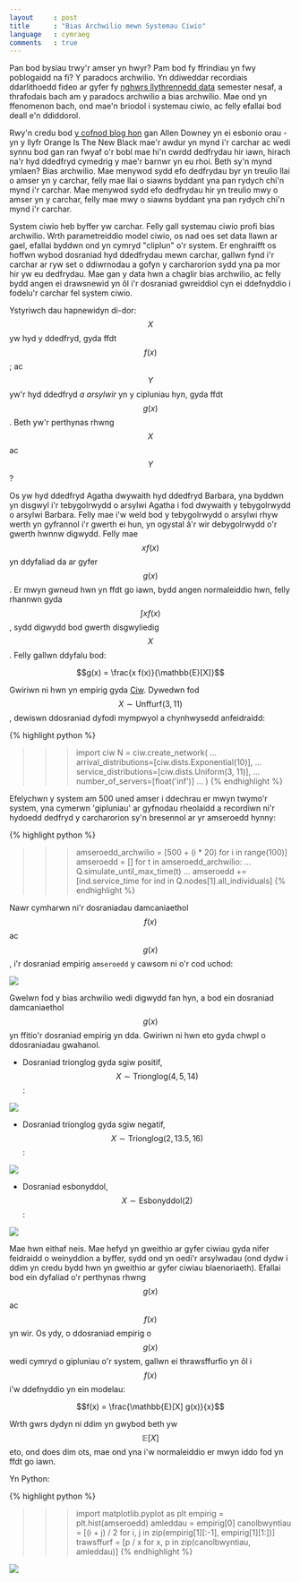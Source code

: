 ```yaml
---
layout     : post
title      : "Bias Archwilio mewn Systemau Ciwio"
language   : cymraeg
comments   : true
---
```


Pan bod bysiau trwy'r amser yn hwyr? Pam bod fy ffrindiau yn fwy poblogaidd na fi? Y paradocs archwilio. Yn ddiweddar recordiais ddarlithoedd fideo ar gyfer fy [nghwrs llythrennedd data](/prelim2/) semester nesaf, a thrafodais bach am y paradocs archwilio a bias archwilio. Mae ond yn ffenomenon bach, ond mae'n briodol i systemau ciwio, ac felly efallai bod deall e'n ddiddorol.

Rwy'n credu bod [y cofnod blog hon](https://towardsdatascience.com/the-inspection-paradox-is-everywhere-2ef1c2e9d709) gan Allen Downey yn ei esbonio orau - yn y llyfr Orange Is The New Black mae'r awdur yn mynd i'r carchar ac wedi synnu bod gan ran fwyaf o'r bobl mae hi'n cwrdd dedfrydau hir iawn, hirach na'r hyd ddedfryd cymedrig y mae'r barnwr yn eu rhoi. Beth sy'n mynd ymlaen? Bias archwilio. Mae menywod sydd efo dedfrydau byr yn treulio llai o amser yn y carchar, felly mae llai o siawns byddant yna pan rydych chi'n mynd i'r carchar. Mae menywod sydd efo dedfrydau hir yn treulio mwy o amser yn y carchar, felly mae mwy o siawns byddant yna pan rydych chi'n mynd i'r carchar.

System ciwio heb byffer yw carchar. Felly gall systemau ciwio profi bias archwilio. Wrth parametreiddio model ciwio, os nad oes set data llawn ar gael, efallai byddwn ond yn cymryd "cliplun" o'r system. Er enghraifft os hoffwn wybod dosraniad hyd ddedfrydau mewn carchar, gallwn fynd i'r carchar ar ryw set o ddiwrnodau a gofyn y carcharorion sydd yna pa mor hir yw eu dedfrydau. Mae gan y data hwn a chaglir bias archwilio, ac felly bydd angen ei drawsnewid yn ôl i'r dosraniad gwreiddiol cyn ei ddefnyddio i fodelu'r carchar fel system ciwio.

Ystyriwch dau hapnewidyn di-dor: $$X$$ yw hyd y ddedfryd, gyda ffdt $$f(x)$$; ac $$Y$$ yw'r hyd ddedfryd _a arsylwir_ yn y cipluniau hyn, gyda ffdt $$g(x)$$. Beth yw'r perthynas rhwng $$X$$ ac $$Y$$?

Os yw hyd ddedfryd Agatha dwywaith hyd ddedfryd Barbara, yna byddwn yn disgwyl i'r tebygolrwydd o arsylwi Agatha i fod dwywaith y tebygolrwydd o arsylwi Barbara. Felly mae i'w weld bod y tebygolrwydd o arsylwi rhyw werth yn gyfrannol i'r gwerth ei hun, yn ogystal â'r wir debygolrwydd o'r gwerth hwnnw digwydd. Felly mae $$x f(x)$$ yn ddyfaliad da ar gyfer $$g(x)$$. Er mwyn gwneud hwn yn ffdt go iawn, bydd angen normaleiddio hwn, felly rhannwn gyda $$\int x f(x)$$, sydd digwydd bod gwerth disgwyliedig $$X$$. Felly gallwn ddyfalu bod:

$$g(x) = \frac{x f(x)}{\mathbb{E}[X]}$$

Gwiriwn ni hwn yn empirig gyda [Ciw](https://ciw.readthedocs.io/cy/latest/). Dywedwn fod $$X \sim \text{Unffurf}(3, 11)$$, dewiswn ddosraniad dyfodi mympwyol a chynhwysedd anfeidraidd:

{% highlight python %}
>>> import ciw
>>> N = ciw.create_network(
...     arrival_distributions=[ciw.dists.Exponential(10)],
...     service_distributions=[ciw.dists.Uniform(3, 11)],
...     number_of_servers=[float('inf')]
... )
{% endhighlight %}

Efelychwn y system am 500 uned amser i ddechrau er mwyn twymo'r system, yna cymerwn 'gipluniau' ar gyfnodau rheolaidd a recordiwn ni'r hydoedd dedfryd  y carcharorion sy'n bresennol ar yr amseroedd hynny:

{% highlight python %}
>>> amseroedd_archwilio = [500 + (i * 20) for i in range(100)]
>>> amseroedd = []
>>> for t in amseroedd_archwilio:
...     Q.simulate_until_max_time(t)
...     amseroedd += [ind.service_time for ind in Q.nodes[1].all_individuals]
{% endhighlight %}

Nawr cymharwn ni'r dosraniadau damcaniaethol $$f(x)$$ ac $$g(x)$$, i'r dosraniad empirig `amseroedd` y cawsom ni o'r cod uchod:

![]({{site.baseurl}}/images/uniform-cy.png)

Gwelwn fod y bias archwilio wedi digwydd fan hyn, a bod ein dosraniad damcaniaethol $$g(x)$$ yn ffitio'r dosraniad empirig yn dda.
Gwiriwn ni hwn eto gyda chwpl o ddosraniadau gwahanol.

+ Dosraniad trionglog gyda sgiw positif, $$X \sim \text{Trionglog}(4, 5, 14)$$:

![]({{site.baseurl}}/images/triang-pos-cy.png)

+ Dosraniad trionglog gyda sgiw negatif, $$X \sim \text{Trionglog}(2, 13.5, 16)$$:


![]({{site.baseurl}}/images/triang-neg-cy.png)

+ Dosraniad esbonyddol, $$X \sim \text{Esbonyddol}(2)$$:

![]({{site.baseurl}}/images/expon-cy.png)

Mae hwn eithaf neis. Mae hefyd yn gweithio ar gyfer ciwiau gyda nifer feidraidd o weinyddion a byffer, sydd ond yn oedi'r arsylwadau (ond dydw i ddim yn credu bydd hwn yn gweithio ar gyfer ciwiau blaenoriaeth).
Efallai bod ein dyfaliad o'r perthynas rhwng $$g(x)$$ ac $$f(x)$$ yn wir.
Os ydy, o ddosraniad empirig o $$g(x)$$ wedi cymryd o gipluniau o'r system, gallwn ei thrawsffurfio yn ôl i $$f(x)$$ i'w ddefnyddio yn ein modelau:

$$f(x) = \frac{\mathbb{E}[X] g(x)}{x}$$

Wrth gwrs dydyn ni ddim yn gwybod beth yw $$\mathbb{E}[X]$$ eto, ond does dim ots, mae ond yna i'w normaleiddio er mwyn iddo fod yn ffdt go iawn.

Yn Python:

{% highlight python %}
>>> import matplotlib.pyplot as plt
>>> empirig = plt.hist(amseroedd)
>>> amleddau = empirig[0]
>>> canolbwyntiau = [(i + j) / 2 for i, j in zip(empirig[1][:-1], empirig[1][1:])]
>>> trawsffurf = [p / x for x, p in zip(canolbwyntiau, amleddau)]
{% endhighlight %}


![]({{site.baseurl}}/images/inspection-transform-back-cy.png)

